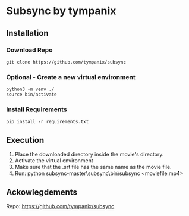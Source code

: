 # Subsync by tympanix

## Installation
    
### Download Repo
    git clone https://github.com/tympanix/subsync
    
### Optional - Create a new virtual environment
    python3 -m venv ./
    source bin/activate
    
### Install Requirements
    pip install -r requirements.txt



## Execution

1. Place the downloaded directory inside the movie's directory.
2. Activate the virtual environment
3. Make sure that the .srt file has the same name as the movie file.
4. Run: 
        python subsync-master\subsync\bin\subsync <moviefile.mp4>

## Ackowlegdements
Repo: https://github.com/tympanix/subsync
